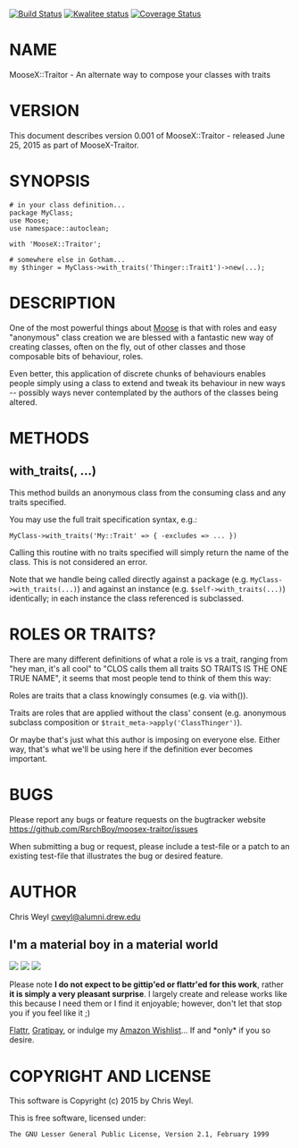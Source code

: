 [![Build Status](https://travis-ci.org/RsrchBoy/moosex-traitor.svg?branch=master)](https://travis-ci.org/RsrchBoy/moosex-traitor)
[![Kwalitee status](http://cpants.cpanauthors.org/dist/MooseX-Traitor.png)](http://cpants.charsbar.org/dist/overview/MooseX-Traitor)
[![Coverage Status](https://coveralls.io/repos/RsrchBoy/moosex-traitor/badge.png?branch=master)](https://coveralls.io/r/RsrchBoy/moosex-traitor?branch=master)

# NAME

MooseX::Traitor - An alternate way to compose your classes with traits

# VERSION

This document describes version 0.001 of MooseX::Traitor - released June 25, 2015 as part of MooseX-Traitor.

# SYNOPSIS

    # in your class definition...
    package MyClass;
    use Moose;
    use namespace::autoclean;

    with 'MooseX::Traitor';

    # somewhere else in Gotham...
    my $thinger = MyClass->with_traits('Thinger::Trait1')->new(...);

# DESCRIPTION

One of the most powerful things about [Moose](https://metacpan.org/pod/Moose) is that with roles and easy
"anonymous" class creation we are blessed with a fantastic new way of
creating classes, often on the fly, out of other classes and those composable
bits of behaviour, roles.

Even better, this application of discrete chunks of behaviours enables people
simply using a class to extend and tweak its behaviour in new ways -- possibly
ways never contemplated by the authors of the classes being altered.

# METHODS

## with\_traits(<trait1>, ...)

This method builds an anonymous class from the consuming class and any traits
specified.

You may use the full trait specification syntax, e.g.:

    MyClass->with_traits('My::Trait' => { -excludes => ... })

Calling this routine with no traits specified will simply return the name of
the class.  This is not considered an error.

Note that we handle being called directly against a package (e.g.
`MyClass->with_traits(...)`) and against an instance (e.g.
`$self->with_traits(...)`) identically; in each instance the class
referenced is subclassed.

# ROLES OR TRAITS?

There are many different definitions of what a role is vs a trait, ranging
from "hey man, it's all cool" to "CLOS calls them all traits SO TRAITS IS THE
ONE TRUE NAME", it seems that most people tend to think of them this way:

Roles are traits that a class knowingly consumes (e.g. via with()).

Traits are roles that are applied without the class' consent (e.g. anonymous
subclass composition or `$trait_meta->apply('ClassThinger')`).

Or maybe that's just what this author is imposing on everyone else.  Either
way, that's what we'll be using here if the definition ever becomes important.

# BUGS

Please report any bugs or feature requests on the bugtracker website
https://github.com/RsrchBoy/moosex-traitor/issues

When submitting a bug or request, please include a test-file or a
patch to an existing test-file that illustrates the bug or desired
feature.

# AUTHOR

Chris Weyl <cweyl@alumni.drew.edu>

## I'm a material boy in a material world

<div>
    <a href="https://gratipay.com/RsrchBoy/"><img src="http://img.shields.io/gratipay/RsrchBoy.svg" /></a>
    <a href="http://bit.ly/rsrchboys-wishlist"><img src="http://wps.io/wp-content/uploads/2014/05/amazon_wishlist.resized.png" /></a>
    <a href="https://flattr.com/submit/auto?user_id=RsrchBoy&url=https%3A%2F%2Fgithub.com%2FRsrchBoy%2Fmoosex-traitor&title=RsrchBoy's%20CPAN%20MooseX-Traitor&tags=%22RsrchBoy's%20MooseX-Traitor%20in%20the%20CPAN%22"><img src="http://api.flattr.com/button/flattr-badge-large.png" /></a>
</div>

Please note **I do not expect to be gittip'ed or flattr'ed for this work**,
rather **it is simply a very pleasant surprise**. I largely create and release
works like this because I need them or I find it enjoyable; however, don't let
that stop you if you feel like it ;)

[Flattr](https://flattr.com/submit/auto?user_id=RsrchBoy&url=https%3A%2F%2Fgithub.com%2FRsrchBoy%2Fmoosex-traitor&title=RsrchBoy&#x27;s%20CPAN%20MooseX-Traitor&tags=%22RsrchBoy&#x27;s%20MooseX-Traitor%20in%20the%20CPAN%22),
[Gratipay](https://gratipay.com/RsrchBoy/), or indulge my
[Amazon Wishlist](http://bit.ly/rsrchboys-wishlist)...  If and \*only\* if you so desire.

# COPYRIGHT AND LICENSE

This software is Copyright (c) 2015 by Chris Weyl.

This is free software, licensed under:

    The GNU Lesser General Public License, Version 2.1, February 1999
